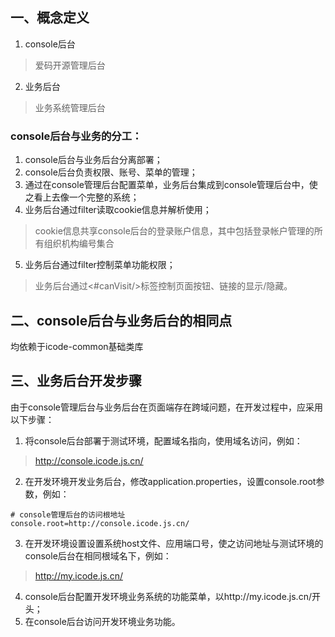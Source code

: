 ## 一、概念定义
1. console后台
> 爱码开源管理后台
2. 业务后台
> 业务系统管理后台

### console后台与业务的分工：
1. console后台与业务后台分离部署；
2. console后台负责权限、账号、菜单的管理；
3. 通过在console管理后台配置菜单，业务后台集成到console管理后台中，使之看上去像一个完整的系统；
4. 业务后台通过filter读取cookie信息并解析使用；
> cookie信息共享console后台的登录账户信息，其中包括登录帐户管理的所有组织机构编号集合
5. 业务后台通过filter控制菜单功能权限；
> 业务后台通过<#canVisit/>标签控制页面按钮、链接的显示/隐藏。

## 二、console后台与业务后台的相同点
均依赖于icode-common基础类库

## 三、业务后台开发步骤

由于console管理后台与业务后台在页面端存在跨域问题，在开发过程中，应采用以下步骤：

1. 将console后台部署于测试环境，配置域名指向，使用域名访问，例如：
> http://console.icode.js.cn/
2. 在开发环境开发业务后台，修改application.properties，设置console.root参数，例如：
```
# console管理后台的访问根地址
console.root=http://console.icode.js.cn/
```
3. 在开发环境设置设置系统host文件、应用端口号，使之访问地址与测试环境的console后台在相同根域名下，例如：
> http://my.icode.js.cn/
4. console后台配置开发环境业务系统的功能菜单，以http://my.icode.js.cn/开头；
5. 在console后台访问开发环境业务功能。